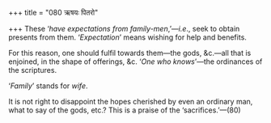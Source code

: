 +++
title = "080 ऋषयः पितरो"

+++
These ‘*have expectations from family-men*,’—*i.e*., seek to obtain
presents from them. ‘*Expectation*’ means wishing for help and benefits.

For this reason, one should fulfil towards them—the gods, &c.—all that
is enjoined, in the shape of offerings, &c. ‘*One who knows*’—the
ordinances of the scriptures.

‘*Family*’ stands for *wife*.

It is not right to disappoint the hopes cherished by even an ordinary
man, what to say of the gods, etc.? This is a praise of the
‘sacrifices.’—(80)


